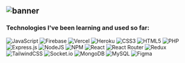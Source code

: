 ![banner](https://user-images.githubusercontent.com/34332752/227719186-ca281b13-7c14-45ec-b7ae-206f0111b952.PNG)
---
### Technologies I've been learning and used so far:
![JavaScript](https://img.shields.io/badge/javascript-10151f.svg?style=for-the-badge&logo=javascript&logoColor=%23F7DF1E) ![Firebase](https://img.shields.io/badge/firebase-10151f.svg?style=for-the-badge&logo=firebase) ![Vercel](https://img.shields.io/badge/vercel-10151f.svg?style=for-the-badge&logo=vercel&logoColor=white) ![Heroku](https://img.shields.io/badge/heroku-10151f.svg?style=for-the-badge&logo=heroku&logoColor=430098) ![CSS3](https://img.shields.io/badge/css3-10151f.svg?style=for-the-badge&logo=css3&logoColor=1572B6) ![HTML5](https://img.shields.io/badge/html5-10151f.svg?style=for-the-badge&logo=html5&logoColor=E34F26) ![PHP](https://img.shields.io/badge/php-10151f.svg?style=for-the-badge&logo=php&logoColor=777BB4) ![Express.js](https://img.shields.io/badge/express.js-10151f.svg?style=for-the-badge&logo=express&logoColor=%2361DAFB) ![NodeJS](https://img.shields.io/badge/node.js-10151f?style=for-the-badge&logo=node.js&logoColor=339933) ![NPM](https://img.shields.io/badge/NPM-10151f.svg?style=for-the-badge&logo=npm&logoColor=CB3837) ![React](https://img.shields.io/badge/react-10151f.svg?style=for-the-badge&logo=react&logoColor=%2361DAFB) ![React Router](https://img.shields.io/badge/React_Router-10151f?style=for-the-badge&logo=react-router&logoColor=CA4245) ![Redux](https://img.shields.io/badge/redux-10151f.svg?style=for-the-badge&logo=redux&logoColor=764ABC) ![TailwindCSS](https://img.shields.io/badge/tailwindcss-10151f.svg?style=for-the-badge&logo=tailwind-css&logoColor=06B6D4) ![Socket.io](https://img.shields.io/badge/Socket.io-10151f?style=for-the-badge&logo=socket.io&badgeColor=010101) ![MongoDB](https://img.shields.io/badge/MongoDB-10151f.svg?style=for-the-badge&logo=mongodb&logoColor=47A248) ![MySQL](https://img.shields.io/badge/mysql-10151f.svg?style=for-the-badge&logo=mysql&logoColor=4479A1) 	![Figma](https://img.shields.io/badge/figma-10151f.svg?style=for-the-badge&logo=figma&logoColor=F24E1E)

<!--
**AthN3090/AthN3090** is a ✨ _special_ ✨ repository because its `README.md` (this file) appears on your GitHub profile.

Here are some ideas to get you started:

- 🔭 I’m currently working on ...
- 🌱 I’m currently learning ...
- 👯 I’m looking to collaborate on ...
- 🤔 I’m looking for help with ...
- 💬 Ask me about ...
- 📫 How to reach me: ...
- 😄 Pronouns: ...
- ⚡ Fun fact: ...
-->
